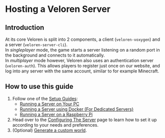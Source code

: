 # Hosting a Veloren Server

## Introduction

At its core Veloren is split into 2 components, a client (`veloren-voxygen`) and a server (`veloren-server-cli`).  
In *singleplayer* mode, the game starts a server listening on a random port in the background and connects to it automatically.  
In *multiplayer* mode however, Veloren also uses an authentication server (`veloren-auth`).
This allows players to register just once on our website, and log into any server with the same account, similar to for example Minecraft.

## How to use this guide

1. Follow one of the [Setup Guides](setup-guides.md):
    - [Running a Server on Your PC](on-your-pc.md)
    - [Running a Server using Docker (For Dedicated Servers)](on-docker.md)
    - [Running a Server on a Raspberry Pi](on-the-rpi.md)
2. Head over to the [Configuring The Server](configuration.md) page to learn how to set it up according to your needs and preferences.
3. (Optional) [Generate a custom world](../world-generation.md).
